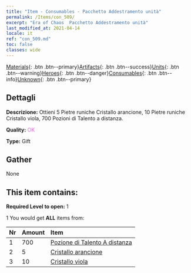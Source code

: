 ```yaml
---
title: "Item - Consumables - Pacchetto Addestramento unità"
permalink: /Items/con_509/
excerpt: "Era of Chaos  Pacchetto Addestramento unità"
last_modified_at: 2021-04-14
locale: it
ref: "con_509.md"
toc: false
classes: wide
---
```

 [Materials](/it/Items/){: .btn .btn--primary}[Artifacts](/it/Items/Artifacts/){: .btn .btn--success}[Units](/it/Items/Units/){: .btn .btn--warning}[Heroes](/it/Items/Heroes/){: .btn .btn--danger}[Consumables](/it/Items/Consumables/){: .btn .btn--info}[Unknown](/it/Items/Unknown/){: .btn .btn--primary}

## Dettagli
 **Descrizione:** Ottieni 5 Pietre runiche Cristallo arancione, 10 Pietre runiche Cristallo viola, 700 Pozioni di Talento a distanza.

 **Quality:** <span style="color: #DA70D6">OK</span>

 **Type:** Gift

## Gather

  None

## This item contains:

 **Required Level to open:** 1

 1 You would get **ALL** items  from:

  | Nr | Amount |     Item    |
  |:---|:-------|:------------|
  | 1 | 700 | [Pozione di Talento A distanza](/it/Items/con_789/) | 
  | 2 | 5 | [Cristallo arancione](/it/Items/con_730/) | 
  | 3 | 10 | [Cristallo viola](/it/Items/con_720/) | 
